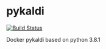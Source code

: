 # pykaldi
[![Build Status](https://travis-ci.org/Pythonic-Dockers/pykaldi.svg?branch=master)](https://travis-ci.org/Pythonic-Dockers/pykaldi)

Docker pykaldi based on python 3.8.1
